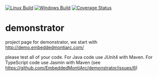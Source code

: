 [![Linux Build][travis-image]][travis-url]
[![Windows Build][appveyor-image]][appveyor-url]
[![Coverage Status][coveralls-image]][coveralls-url]
# demonstrator

project page for demonstrator, we start with http://demo.embeddedmontiarc.com/

please test all of your code. For Java code use JUnit4 with Maven. For TypeScript code use Jasmin with Maven (see https://github.com/EmbeddedMontiArc/demonstrator/issues/6)

[travis-image]: https://img.shields.io/travis/EmbeddedMontiArc/demonstrator.svg?branch=sbrunecker%2Fdevelop&label=linux
[travis-url]: https://travis-ci.org/EmbeddedMontiArc/demonstrator
[appveyor-image]: https://img.shields.io/appveyor/ci/sbrunecker/demonstrator/sbrunecker/feature/add-appveyor-ci.svg?label=windows
[appveyor-url]: https://ci.appveyor.com/project/sbrunecker/demonstrator
[coveralls-image]: https://coveralls.io/repos/github/EmbeddedMontiArc/demonstrator/badge.svg?branch=sbrunecker%2Fdevelop
[coveralls-url]: https://coveralls.io/github/EmbeddedMontiArc/demonstrator?branch=sbrunecker%2Fdevelop